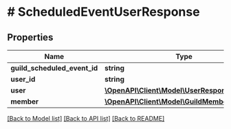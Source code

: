 # # ScheduledEventUserResponse

## Properties

Name | Type | Description | Notes
------------ | ------------- | ------------- | -------------
**guild_scheduled_event_id** | **string** |  |
**user_id** | **string** |  |
**user** | [**\OpenAPI\Client\Model\UserResponse**](UserResponse.md) |  | [optional]
**member** | [**\OpenAPI\Client\Model\GuildMemberResponse**](GuildMemberResponse.md) |  | [optional]

[[Back to Model list]](../../README.md#models) [[Back to API list]](../../README.md#endpoints) [[Back to README]](../../README.md)
